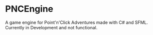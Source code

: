 # PNCEngine
A game engine for Point'n'Click Adventures made with C# and SFML. Currently in Development and not functional.
